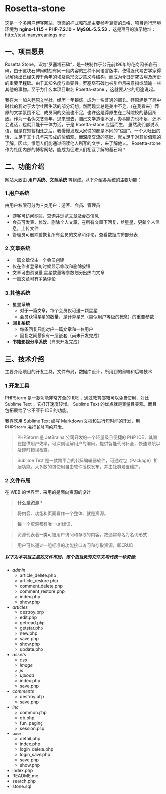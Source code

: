 # Rosetta-stone
这是一个多用户博客网站，页面的样式和布局主要参考豆瓣的风格，项目运行环境环境为 __nginx-1.11.5 + PHP-7.2.10 + MySQL-5.5.53__ ，这是项目的演示地址：http://test.manymeanings.me
## 一、项目愿景
Rosetta Stone，译为“罗塞塔石碑”，是一块制作于公元前196年的花岗闪长岩石碑，由于这块石碑同时刻有同一段内容的三种不同语言版本，使得近代考古学家得以解读出已经失传千余年的埃及象形文之意义与结构，而成为今日研究古埃及历史的重要里程碑。由于其知名度与重要性，罗塞塔石碑也被引申用来意指或暗喻一些其他的事物。至于为什么本项目取名 Rosetta-stone ，这就要从它的用途说起。

我在大一加入[莽原文学社](https://baike.baidu.com/item/%E8%8E%BD%E5%8E%9F%E6%96%87%E5%AD%A6%E7%A4%BE)，经历一年锻炼，成为一名普通的部长。莽原满足了高中时代的我对于大学社团生活的部分幻想，然而现实总是美中不足，（在我看来）莽原的文学氛围不足，成员间的交流也不足，也许这是莽原生在工科院校的基因所致。作为一名伪文艺青年，思来想去，自己文学造诣不足，办事能力也不足，还不会说话，也就只能干干体力活，于是 Rosetta-stone 应运而生。 虽然我们都说汉语，但是在短暂相处之后，我慢慢发现大家说的都是不同的“语言”。一个人吐出的话，立足于其十几年来形成的价值观，而深度交流的基础，就立足于对其价值观的了解。因此，惟愿人们能通过阅读他人所写的文字，来了解他人。 Rosetta-stone 作为社团内部的博客网站，能成为促进人们相互了解的基石吗？

## 二、功能介绍
网站大致由 __用户系统、文章系统__ 等组成。以下介绍各系统的主要功能：
### 1.用户系统
由用户权限可分为三类用户：游客、会员、管理员

- 游客可访问网站，查询并浏览文章及会员信息
- 会员可发表、修改、删除个人文章，在所有文章下回复、给星星，更新个人信息，上传文件
- 管理员可删除或恢复所有会员的文章和评论，查看数据库的部分表

### 2.文章系统

- 一篇文章仅由一个会员创建
- 仅在作者登录的时候显示修改和删除按钮
- 文章可由浏览量,星星数量等参数划分出热门文章
- 一篇文章可有多条评论

### 3.其他系统

+ __星星系统__
    - 对于一篇文章，每个会员仅可送一颗星星
    - 会员获得星星的数量，是计算星光（类似用户等级的概念）的重要参数
+ __回复系统__
    - 每条回复只能对应一篇文章和一位用户
    - 回复之间最多有一层嵌套（尚未开发完成）
+ __书籍影视分享系统__（尚未开发完成）

## 三、技术介绍
主要介绍项目的开发工具，文件布局，数据库设计，所用到的前端和后端技术

### 1.开发工具
PHPStorm 是一款功能非常齐全的 IDE ，通过教育邮箱可以免费使用，对比 Sublime Text ，它打开速度较慢。 Sublime Text 的优点就是轻量且美观，而且包拓展给了它不亚于 IDE 的功能。

我喜欢用 Sublime Text 编写 Markdown 文档和进行短时间的开发，用 PHPStorm 进行长时间的开发。
> PHPStorm 是 JetBrains 公司开发的一个轻量级且便捷的 PHP IDE，其旨在提供用户效率，可深刻理解用户的编码，提供智能代码补全，快速导航以及即时错误检查。

> Sublime Text 是一款跨平台的代码编辑器软件，可通过包（Package）扩展功能。大多数的包使用自由软件授权发布，并由社群建置维护。

### 2.文件布局
在 WEB 的世界里，采用的是面向资源的设计
>__什么是资源__？

>将内容、功能和页面看作一个整体，就是资源。

>每一个资源都有唯一url标识，

>资源代表着一类可被用户访问和存取的内容，故通常命名为名词形式

>用户可以通过一组标准的功能接口访问和存取资源，即CRUD


##### 以下为本项目主要的文件布局，每个根目录的文件夹均代表一种资源:

* _admin_  
    + article_delete.php 
    + article_restore.php
    + comment_delete.php
    + comment_restore.php
    + index.php
    + show.php
* _articles_
    + destroy.php
    + edit.php
    + getread.php
    + getstar.php
    + new.php
    + save.php
    + show.php
    + update.php
* _assets_
    + _css_
    + _image_
    + _js_
    + _upload_
    + index.php
    + save.php
* _comments_
    + destroy.php
    + save.php
* _inc_
    + common.php
    + db.php
    + fun_paging
    + session.php
* _user_
    + detail.php
    + index.php
    + login_delete.php
    + login_save.php
    + save.php
    + show.php
* index.php
* README.me
* search.php
* stone.sql



